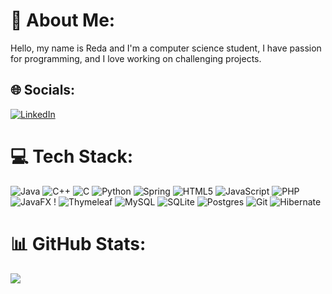 # 💫 About Me:
Hello, my name is Reda and I'm a computer science student, I have passion for programming, and I love working on challenging projects.


## 🌐 Socials:
[![LinkedIn](https://img.shields.io/badge/LinkedIn-%230077B5.svg?logo=linkedin&logoColor=white)](https://linkedin.com/in/https://www.linkedin.com/in/reda-targaoui) 

# 💻 Tech Stack:
![Java](https://img.shields.io/badge/java-%23ED8B00.svg?style=for-the-badge&logo=openjdk&logoColor=white) ![C++](https://img.shields.io/badge/c++-%2300599C.svg?style=for-the-badge&logo=c%2B%2B&logoColor=white) ![C](https://img.shields.io/badge/c-%2300599C.svg?style=for-the-badge&logo=c&logoColor=white) ![Python](https://img.shields.io/badge/python-3670A0?style=for-the-badge&logo=python&logoColor=ffdd54) ![Spring](https://img.shields.io/badge/spring-%236DB33F.svg?style=for-the-badge&logo=spring&logoColor=white) ![HTML5](https://img.shields.io/badge/html5-%23E34F26.svg?style=for-the-badge&logo=html5&logoColor=white) ![JavaScript](https://img.shields.io/badge/javascript-%23323330.svg?style=for-the-badge&logo=javascript&logoColor=%23F7DF1E) ![PHP](https://img.shields.io/badge/php-%23777BB4.svg?style=for-the-badge&logo=php&logoColor=white) ![JavaFX](https://img.shields.io/badge/javafx-%23FF0000.svg?style=for-the-badge&logo=javafx&logoColor=white) ! ![Thymeleaf](https://img.shields.io/badge/Thymeleaf-%23005C0F.svg?style=for-the-badge&logo=Thymeleaf&logoColor=white) ![MySQL](https://img.shields.io/badge/mysql-4479A1.svg?style=for-the-badge&logo=mysql&logoColor=white) ![SQLite](https://img.shields.io/badge/sqlite-%2307405e.svg?style=for-the-badge&logo=sqlite&logoColor=white) ![Postgres](https://img.shields.io/badge/postgres-%23316192.svg?style=for-the-badge&logo=postgresql&logoColor=white) ![Git](https://img.shields.io/badge/git-%23F05033.svg?style=for-the-badge&logo=git&logoColor=white) ![Hibernate](https://img.shields.io/badge/Hibernate-59666C?style=for-the-badge&logo=Hibernate&logoColor=white)
# 📊 GitHub Stats:
<!--![](https://github-readme-stats.vercel.app/api?username=RedaTargaoui&theme=dark&hide_border=false&include_all_commits=true&count_private=false)<br/>-->
<!--![](https://github-readme-streak-stats.herokuapp.com/?user=RedaTargaoui&theme=dark&hide_border=false)<br/>-->
![](https://github-readme-stats.vercel.app/api/top-langs/?username=RedaTargaoui&theme=dark&hide_border=false&include_all_commits=true&count_private=false&layout=compact)

<!--### 🔝 Top Contributed Repo
![](https://github-contributor-stats.vercel.app/api?username=RedaTargaoui&limit=5&theme=dark&combine_all_yearly_contributions=true)-->

<!-- Proudly created with GPRM ( https://gprm.itsvg.in ) -->
